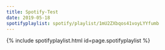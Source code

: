 ```yaml
---
title: Spotify-Test
date: 2019-05-18
spotifyplaylist: spotify/playlist/1mU2ZXbqos41voyLYYfumb
---
```


{% include spotifyplaylist.html id=page.spotifyplaylist %}
